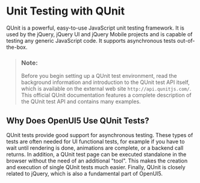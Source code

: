 <!-- loio09d145cd86ee4f8e9d08715f1b364c51 -->

# Unit Testing with QUnit

QUnit is a powerful, easy-to-use JavaScript unit testing framework. It is used by the jQuery, jQuery UI and jQuery Mobile projects and is capable of testing any generic JavaScript code. It supports asynchronous tests out-of-the-box.

> ### Note:  
> Before you begin setting up a QUnit test environment, read the background information and introduction to the QUnit test API itself, which is available on the external web site `http://api.qunitjs.com/`. This official QUnit documentation features a complete description of the QUnit test API and contains many examples.



## Why Does OpenUI5 Use QUnit Tests?

QUnit tests provide good support for asynchronous testing. These types of tests are often needed for UI functional tests, for example if you have to wait until rendering is done, animations are complete, or a backend call returns. In addition, a QUnit test page can be executed standalone in the browser without the need of an additional "tool". This makes the creation and execution of single QUnit tests much easier. Finally, QUnit is closely related to jQuery, which is also a fundamental part of OpenUI5.

